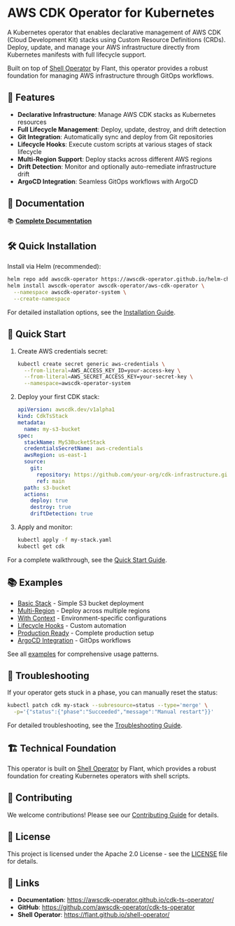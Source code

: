 # AWS CDK Operator for Kubernetes

A Kubernetes operator that enables declarative management of AWS CDK (Cloud Development Kit) stacks using Custom Resource Definitions (CRDs). Deploy, update, and manage your AWS infrastructure directly from Kubernetes manifests with full lifecycle support.

Built on top of [Shell Operator](https://flant.github.io/shell-operator/) by Flant, this operator provides a robust foundation for managing AWS infrastructure through GitOps workflows.

## 🚀 Features

- **Declarative Infrastructure**: Manage AWS CDK stacks as Kubernetes resources
- **Full Lifecycle Management**: Deploy, update, destroy, and drift detection  
- **Git Integration**: Automatically sync and deploy from Git repositories
- **Lifecycle Hooks**: Execute custom scripts at various stages of stack lifecycle
- **Multi-Region Support**: Deploy stacks across different AWS regions
- **Drift Detection**: Monitor and optionally auto-remediate infrastructure drift
- **ArgoCD Integration**: Seamless GitOps workflows with ArgoCD

## 📖 Documentation

📚 **[Complete Documentation](https://awscdk-operator.github.io/cdk-ts-operator/)**

## 🛠 Quick Installation

Install via Helm (recommended):

```bash
helm repo add awscdk-operator https://awscdk-operator.github.io/helm-charts
helm install awscdk-operator awscdk-operator/aws-cdk-operator \
  --namespace awscdk-operator-system \
  --create-namespace
```

For detailed installation options, see the [Installation Guide](docs/installation.md).

## 🚀 Quick Start

1. Create AWS credentials secret:
   ```bash
   kubectl create secret generic aws-credentials \
     --from-literal=AWS_ACCESS_KEY_ID=your-access-key \
     --from-literal=AWS_SECRET_ACCESS_KEY=your-secret-key \
     --namespace=awscdk-operator-system
   ```

2. Deploy your first CDK stack:
   ```yaml
   apiVersion: awscdk.dev/v1alpha1
   kind: CdkTsStack
   metadata:
     name: my-s3-bucket
   spec:
     stackName: MyS3BucketStack
     credentialsSecretName: aws-credentials
     awsRegion: us-east-1
     source:
       git:
         repository: https://github.com/your-org/cdk-infrastructure.git
         ref: main
     path: s3-bucket
     actions:
       deploy: true
       destroy: true
       driftDetection: true
   ```

3. Apply and monitor:
   ```bash
   kubectl apply -f my-stack.yaml
   kubectl get cdk
   ```

For a complete walkthrough, see the [Quick Start Guide](docs/quick-start.md).

## 📚 Examples

- [Basic Stack](docs/examples/01-basic-stack.md) - Simple S3 bucket deployment
- [Multi-Region](docs/examples/02-multi-region.md) - Deploy across multiple regions  
- [With Context](docs/examples/03-with-context.md) - Environment-specific configurations
- [Lifecycle Hooks](docs/examples/04-lifecycle-hooks.md) - Custom automation
- [Production Ready](docs/examples/08-production-ready.md) - Complete production setup
- [ArgoCD Integration](docs/examples/09-argocd-integration.md) - GitOps workflows

See all [examples](docs/examples/) for comprehensive usage patterns.

## 🐛 Troubleshooting

If your operator gets stuck in a phase, you can manually reset the status:

```bash
kubectl patch cdk my-stack --subresource=status --type='merge' \
  -p='{"status":{"phase":"Succeeded","message":"Manual restart"}}'
```

For detailed troubleshooting, see the [Troubleshooting Guide](docs/troubleshooting.md).

## 🏗️ Technical Foundation

This operator is built on [Shell Operator](https://flant.github.io/shell-operator/) by Flant, which provides a robust foundation for creating Kubernetes operators with shell scripts.

## 🤝 Contributing

We welcome contributions! Please see our [Contributing Guide](docs/contributing.md) for details.

## 📄 License

This project is licensed under the Apache 2.0 License - see the [LICENSE](LICENSE) file for details.

## 🔗 Links

- **Documentation**: https://awscdk-operator.github.io/cdk-ts-operator/
- **GitHub**: https://github.com/awscdk-operator/cdk-ts-operator
- **Shell Operator**: https://flant.github.io/shell-operator/

